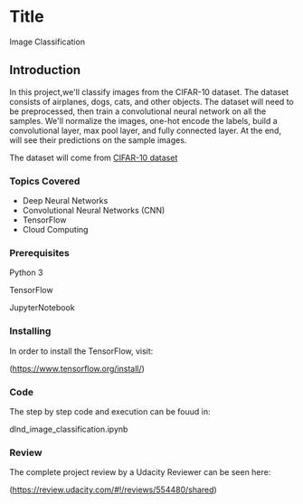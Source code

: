 # Title

Image Classification


## Introduction
In this project,we'll classify images from the CIFAR-10 dataset. The dataset consists of airplanes, dogs, cats, and other objects. The dataset will need to be preprocessed, then train a convolutional neural network on all the samples. We'll normalize the images, one-hot encode the labels, build a convolutional layer, max pool layer, and fully connected layer. At the end, will see their predictions on the sample images.

The dataset will come from [CIFAR-10 dataset](https://www.cs.toronto.edu/~kriz/cifar.html) 

### Topics Covered

- Deep Neural Networks
- Convolutional Neural Networks (CNN)
- TensorFlow
- Cloud Computing


### Prerequisites

Python 3

TensorFlow

JupyterNotebook

### Installing

In order to install the TensorFlow, visit:

(https://www.tensorflow.org/install/)

### Code

The step by step code and execution can be fouud in:

dlnd_image_classification.ipynb

### Review

The complete project review by a Udacity Reviewer can be seen here:

(https://review.udacity.com/#!/reviews/554480/shared)




